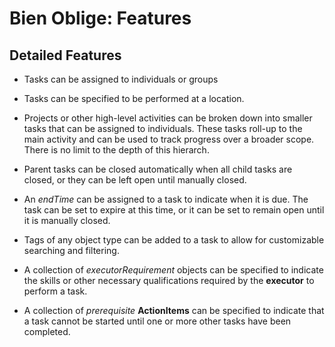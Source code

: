 # Bien Oblige: Features

## Detailed Features

* Tasks can be assigned to individuals or groups

* Tasks can be specified to be performed at a location.

* Projects or other high-level activities can be broken down into smaller tasks that can be assigned to individuals. These tasks roll-up to the main activity and can be used to track progress over a broader scope. There is no limit to the depth of this hierarch.

* Parent tasks can be closed automatically when all child tasks are closed, or they can be left open until manually closed.

* An *endTime* can be assigned to a task to indicate when it is due. The task can be set to expire at this time, or it can be set to remain open until it is manually closed.

* Tags of any object type can be added to a task to allow for customizable searching and filtering.

* A collection of *executorRequirement* objects can be specified to indicate the skills or other necessary qualifications required by the **executor** to perform a task.

* A collection of *prerequisite* **ActionItems** can be specified to indicate that a task cannot be started until one or more other tasks have been completed.
